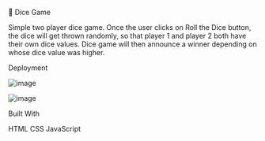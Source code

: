 🎲 Dice Game

Simple two player dice game. Once the user clicks on Roll the Dice button, the dice will get thrown randomly, so that player 1 and player 2 both have their own dice values. Dice game will then announce a winner depending on whose dice value was higher.

Deployment

![image](https://github.com/Priyankaakrish/DiceGame/assets/70511466/b3968e6e-36af-4940-bd25-8c414ddef171)

![image](https://github.com/Priyankaakrish/DiceGame/assets/70511466/acd58bdd-9ac9-4616-97f6-e2703320c3a8)


Built With

HTML
CSS
JavaScript

